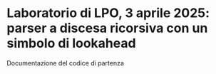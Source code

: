 # Laboratorio di LPO, 3 aprile 2025: parser a discesa ricorsiva con un simbolo di lookahead
Documentazione del codice di partenza
